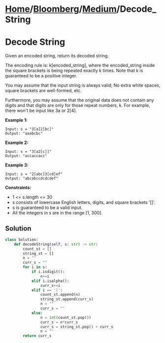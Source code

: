 # [Home](./../../..)/[Bloomberg](./../..)/[Medium](./..)/Decode_String
<h1>Decode String</h1>

<p>
Given an encoded string, return its decoded string.

The encoding rule is: k[encoded_string], where the encoded_string inside the square brackets is being repeated exactly k times. Note that k is guaranteed to be a positive integer.

You may assume that the input string is always valid; No extra white spaces, square brackets are well-formed, etc.

Furthermore, you may assume that the original data does not contain any digits and that digits are only for those repeat numbers, k. For example, there won't be input like 3a or 2[4].

</p>

<b>Example 1:</b>

    Input: s = "3[a]2[bc]"
    Output: "aaabcbc"
    
<b>Example 2:</b>

    Input: s = "3[a2[c]]"
    Output: "accaccacc"
    
<b>Example 3:</b>

    Input: s = "2[abc]3[cd]ef"
    Output: "abcabccdcdcdef"

<b>Constraints:</b>

- 1 <= s.length <= 30
- s consists of lowercase English letters, digits, and square brackets '[]'.
- s is guaranteed to be a valid input.
- All the integers in s are in the range [1, 300].

<h2>Solution</h2>

```python
class Solution:
    def decodeString(self, s: str) -> str:
        count_st = []
        string_st = []
        n = ""
        curr_s = ""
        for i in s:
            if i.isdigit():
                n+=i
            elif i.isalpha():
                curr_s+=i
            elif i == '[':
                count_st.append(n)
                string_st.append(curr_s)
                n = ""
                curr_s = ""
            else:
                n = int(count_st.pop())
                curr_s = n*curr_s
                curr_s = string_st.pop() + curr_s
                n = ""
        return curr_s
```
